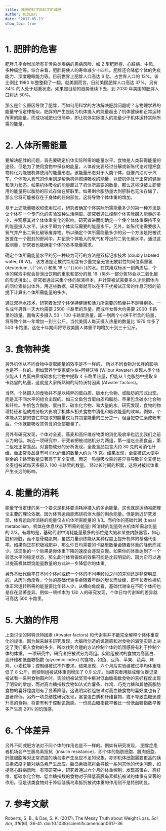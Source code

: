 ```yaml
---
title: 减肥的科学和科学的减肥
author: 侃侃迩行
date: '2017-05-19'
show_toc: true
---
```


# 1. 肥胖的危害

肥胖几乎会增加所有非传染类疾病的患病风险，如 2 型肥胖症、心脏病、中风、多种癌症等。综合来看，肥胖将使人的寿命减少十四年。肥胖还会降低个体的免疫能力、深度睡眠能力等。目前世界上肥胖人口高达 6 亿，占世界人口的 13%。该比例比 1980 年整整翻了一翻。就美国而言，目前美国肥胖人口高达 37%，另有 34% 的人处于超重状态。如果照目前的趋势继续下去，到 2030 年美国的肥胖人口将达 50%。

那么是什么原因导致了肥胖，而如何用科学的方法解决肥胖问题呢？与物理学界的能量守恒定律相似，肥胖的产生是因为机体摄入的能量超出了机体健康和正常运转所需的能量。而成功减肥也很简单，即让机体实际摄入的能量少于机体运转实际所需的能量。

# 2. 人体所需能量

要解决肥胖的问题，首先要确定机体实际所需的能量水平。食物是人类获得能量的途径。但是为了使用食物中保存的能量，人体首先要经过分解或新陈代谢过程把食物转化为能被机体使用的能量形态。该能量形态对于人类个体，就像汽油对于汽车。个体吸入氧气的作用则是帮助机体燃烧吸收的能量，以使机体处于正常的健康和活力状态。如果机体吸收的能量超过了机体所需要的数量，那么这些没被立即使用的能量将以脂肪的形式存储在肝脏里。如果剩余脂肪量大到肝脏也无法存储了，那么它将可能被存在于身体的任何部位。这将导致个体体重的增加。

基于上述能量吸收和使用过程，研究者确定个体实际所需能量多少的第一种方法是让个体在一个专门化的实验室种生活两周。研究者通过控制个体实际摄入能量的多少，并观察其对个体体重变化的影响。研究者进而能确定一个使个体体重保持不变的能量摄入水平。该水平即为个体实际需要的能量水平。另外，新陈代谢需要吸入氧气并产出二氧化碳等废弃物。所以确定个体所需能量多少的另一个方法是把被试放置在一个密封的房间中，并记录个体吸入的氧气和呼出的二氧化碳水平。通过这些测量，研究者也能确定个体的基本能量需求。

确定个体所需能量水平的另一种较为可行的方法是双标记水技术 (doubly labeled water, DLW)。 该方法是让被试饮用含有少量完全无害无放射性的同位素重氢 (deuterium, `\(^2H\)`) 和氧 18 `\(^{18}O\)`)的水。在饮用双标水一到两周后，个体的尿液中就会排泄出饮用的重氢和部分的氧 18（另外一部分氧18会以二氧化碳的形式排出）。研究者通过采集个体的尿液样本，并计算被试需要多久才能把体内的同位素排出体外。用这些数据，研究者就可以在不干扰被试正常的作息习惯的前提下计算出个体所需能量的多少。

通过双标水技术，研究者发现个体保持健康和活力所需要的热量并不是特别多。一名成年男性一天大约需要 2500 卡路里的热量，而成年女性大约需要 2000 卡路里的热量。而每天多摄入 50 - 100 卡路里热量，即一到两个小饼干所含的热量，将导致个体一年增加一到三公斤。当代美国人每天摄入热量的数量比 1979 年多了 500 卡路里。这在十年期间将导致美国人体重平均增加十到三十公斤。

# 3. 食物种类

另外机体从不同食物中提取能量的效率是不一样的， 所以不同食物对长胖的影响也是不一样的。例如营养学专家威尔伯•阿特沃特 (Wilbur Atwater) 发现人类个体仅能从 1 克蛋白质或碳水化合物中提取 4 卡路里热量，但能从 1 克脂肪中提取 9 卡路里的热量，这就是大家所熟知的阿特沃特因素 (Atwater factors)。

当然，个体摄入的食物并不是以纯粹的蛋白质、碳水化合物、或脂肪的形式出现，而是其不同水平的组合出现的。如三文鱼包含蛋白质和脂肪。苹果包含碳水化合物和纤维。牛奶包含脂肪、蛋白质、碳水化合物、和大量的水。研究发现，食物的物理特征和组成成分极大影响了机体从相关食物中消化和吸收能量的效率。例如，个体能从完整的杏仁中提取的能量仅为其包含能量的三分之一，但当把杏仁磨成粉末后，个体就能吸收其包含的全部能量了。

另外有研究发现，个体对全麦、燕麦和高纤维谷物类的消化吸收率也远比我们之前认为的低。新近一项研究中，研究者把被试随机分为两组，第一组吃全麦食品，第二组吃正常食品。对食物成分的分析发现，全麦食品包含大约 30 克的可消化纤维，而正常食品含有可消化纤维的数量大约为 15 克。结果发现，全麦被试大便中剩余的卡路里数量显著高于非全麦组。而这一热量吸收率的差异将导致非全麦组比全麦组被试每天多摄入 100 卡路里的数量。 经过长时间的积累，这将对被试体重产生长远的影响。

# 4. 能量的消耗

能量守恒定律的另一个要求是机体要消耗掉摄入的多余能量。这也就是运动减肥理论主要的理论依据，因为体育运动能燃烧机体大量的剩余能量。但是新近研究发现，体育运动所消耗的能量仅占机体所需能量的 1/3。而机体的基础代谢 (basal metabolism，机体在休息状态下所需的能量) 所消耗的能量则占机体所需总能量的 2/3。有趣的是，基础代谢中消耗能量最多的部位是大脑和某些内脏器官，如心脏和肾脏，而不是骨骼肌肉，虽然力量训练能从某种程度上提升机体的基础代谢率。如果你正在积极减肥中，那么你日均需要的卡路里数量会随着体重的降低而减少。该现象的一个后果是你体重下降的速度会逐渐变慢。如果你的体重达到了一个较低水平的稳定状态，那么此时体育锻炼的效果可能是比较明显的，因为它可以通过提高机体燃烧能量数量的方式进一步降低你的体重。

另外基础代谢率在不同个体间或统一个体的不同年龄段之间的差别还是非常明显的。从历时角度看，个体的基础代谢率会随着年龄的增长而放缓，即年长者维持机体正常运转所需的能量要比年轻人少。从横向角度看，基础代谢率在不同个体间也是存在显著差异。例如一项样本为 130 人的研究发现，个体日均代谢率的差异就可高达 500 卡路里。

# 5. 大脑的作用

上面讨论的阿特沃特因素 (Atwater factors) 和代谢率并不能完全解释个体体重变化的规律。因为越来越多研究发现，大脑所创造的饥饿感和对食物的渴望实际上决定了我们摄入食物的多少。所以找到合适的方法控制个体的饥饿感将有利于控制个体的体重。 一项研究中，研究者把被试分为两组。实验组被试的食物为高蛋白、高纤维和低血糖指数 (glycemic index) 的食物，如鱼、豆角、苹果、蔬菜、烤鸡、小麦粒等；控制组被试不作要求。结果发现，六个月后实验组被试平均体重降低了 8 公斤，而控制组被试体重则增加了 0.9 公斤。当研究者用脑成像仪器记录被试看一系列食物图片时。实验组被试奖赏中枢对低血糖指数食物的喜好程度出现了明显的增加，而对高血糖指数食物如法式炸薯条、炸鸡、巧克力糖和其他高脂肪食物的喜好程度则有了显著降低。这说明实验组被试对高血糖食物的喜好度也有了显著降低。另外一项总结性研究发现，富含蛋白质和纤维食物，或不导致血糖迅速升高的食物，将更有利于控制饥饿感。一份高血糖指数早餐比一份低血糖指数早餐多产生高 29% 的饥饿感。

# 6. 个体差异

另外不同减肥方法对不同个体的作用也是不一样的。例如有研究发现， 肥胖症患者机场会产生胰岛素抵抗（insulin resistance)，即个体的脂肪细胞、肌肉细胞、肝脏细胞等对正常浓度的胰岛素产生反应不足的现象，亦即机体细胞需要更高的胰岛素浓度才能对胰岛素产生反应。胰岛素抵抗将会导致一系列其他的代谢问题，如提高心脏病风险。有项研究中，研究者通过六个月的体重控制，发现高蛋白、高纤维、低碳水化合物、低血糖指数的食物对于降低高胰岛素抵抗被试的体重有显著的作用。但是该类食物对于降低低胰岛素抵抗被试体重的作用则不是特别明显。

# 7. 参考文献

Roberts, S. B., & Das, S. K. (2017). The Messy Truth about Weight Loss. *Sci Am, 316*(6), 36-41. doi:10.1038/scientificamerican0617-36
